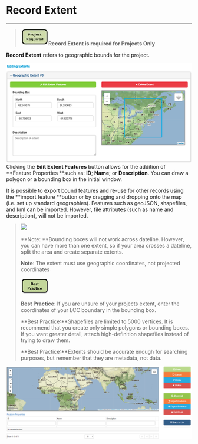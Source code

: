 # Record Extent

---

> ![](/assets/project_required_small.png)**Record Extent is required for Projects Only**

**Record Extent** refers to geographic bounds for the project.

![](/assets/extent_screenshot.png)Clicking the **Edit Extent Features** button allows for the addition of **Feature Properties **such as: **ID**; **Name**; or **Description**. You can draw a polygon or a bounding box in the initial window.

It is possible to export bound features and re-use for other records using the **import feature **button or by dragging and dropping onto the map \(i.e. set up standard geographies\). Features such as geoJSON, shapefiles, and kml can be imported. However, file attributes \(such as name and description\), will not be imported.

> ![](https://adiwg.gitbooks.io/mdeditor/content/assets/note_small.png)
>
> **Note: **Bounding boxes will not work across dateline. However, you can have more than one extent, so if your area crosses a dateline, split the area and create separate extents.
>
> **Note**: The extent must use geographic coordinates, not projected coordinates
>
> ![](/assets/best_practice_small.png)
>
> **Best Practice**: If you are unsure of your projects extent, enter the coordinates of your LCC boundary in the bounding box.
>
> **Best Practice:**Shapefiles are limited to 5000 vertices. It is recommend that you create only simple polygons or bounding boxes. If you want greater detail, attach high-definition shapefiles instead of trying to draw them.
>
> **Best Practice:**Extents should be accurate enough for searching purposes, but remember that they are metadata, not data.

![](/assets/edit_extent_page.png)

